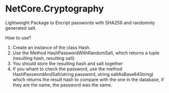 # NetCore.Cryptography
Lightweight Package to Encript passwords with SHA256 and randomnly generated salt.

How to use?
1. Create an instance of the class Hash.
2. Use the Method HashPasswordWithRandomSalt, which returns a tuple (resulting hash, resulting salt)
3. You should store the resulting hash and salt together
4. If you whant to check the password, use the method HashPasswordAndSalt(string password, string saltAsBase64String) which returns the result hash to compare with the one in the database, if they are the same, the password was the same.
